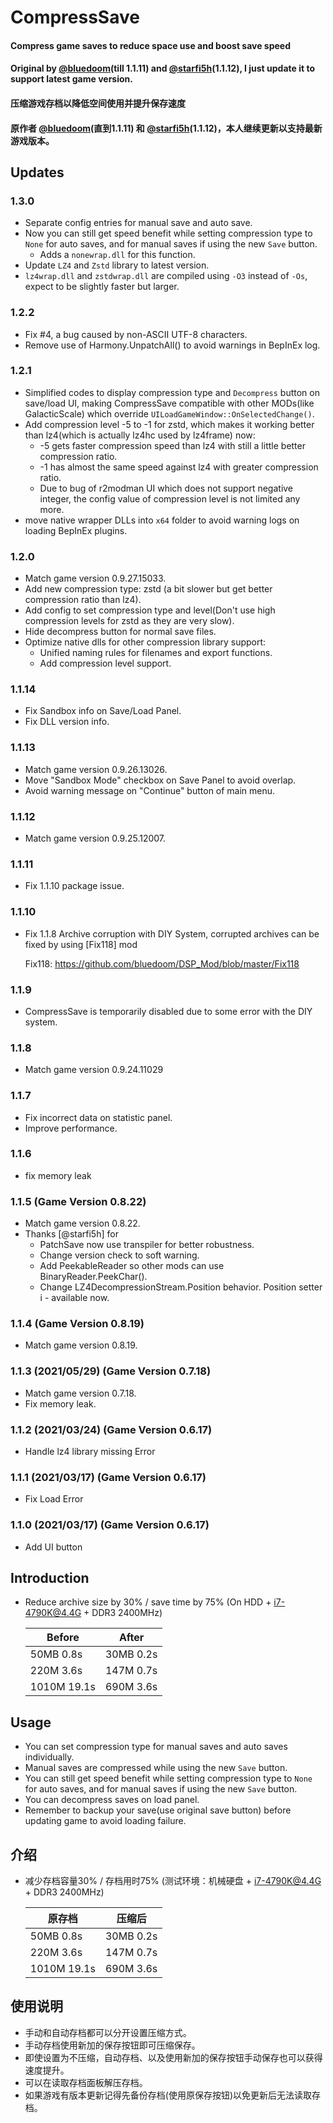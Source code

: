 # CompressSave

#### Compress game saves to reduce space use and boost save speed
#### Original by [@bluedoom](https://github.com/bluedoom/DSP_Mod)(till 1.1.11) and [@starfi5h](https://github.com/starfi5h/DSP_CompressSave)(1.1.12), I just update it to support latest game version.
#### 压缩游戏存档以降低空间使用并提升保存速度
#### 原作者 [@bluedoom](https://github.com/bluedoom/DSP_Mod)(直到1.1.11) 和 [@starfi5h](https://github.com/starfi5h/DSP_CompressSave)(1.1.12)，本人继续更新以支持最新游戏版本。

## Updates

### 1.3.0
* Separate config entries for manual save and auto save.
* Now you can still get speed benefit while setting compression type to `None` for auto saves, and for manual saves if using the new `Save` button.
  * Adds a `nonewrap.dll` for this function.
* Update `LZ4` and `Zstd` library to latest version.
* `lz4wrap.dll` and `zstdwrap.dll` are compiled using `-O3` instead of `-Os`, expect to be slightly faster but larger.

### 1.2.2
* Fix #4, a bug caused by non-ASCII UTF-8 characters.
* Remove use of Harmony.UnpatchAll() to avoid warnings in BepInEx log.

### 1.2.1
* Simplified codes to display compression type and `Decompress` button on save/load UI, making CompressSave compatible with other MODs(like GalacticScale) which override `UILoadGameWindow::OnSelectedChange()`.
* Add compression level -5 to -1 for zstd, which makes it working better than lz4(which is actually lz4hc used by lz4frame) now:
  * -5 gets faster compression speed than lz4 with still a little better compression ratio.
  * -1 has almost the same speed against lz4 with greater compression ratio.
  * Due to bug of r2modman UI which does not support negative integer, the config value of compression level is not limited any more. 
* move native wrapper DLLs into `x64` folder to avoid warning logs on loading BepInEx plugins.

### 1.2.0
* Match game version 0.9.27.15033.
* Add new compression type: zstd (a bit slower but get better compression ratio than lz4).
* Add config to set compression type and level(Don't use high compression levels for zstd as they are very slow).
* Hide decompress button for normal save files.
* Optimize native dlls for other compression library support:
  * Unified naming rules for filenames and export functions.
  * Add compression level support.

### 1.1.14
* Fix Sandbox info on Save/Load Panel.
* Fix DLL version info.

### 1.1.13

* Match game version 0.9.26.13026.
* Move "Sandbox Mode" checkbox on Save Panel to avoid overlap.
* Avoid warning message on "Continue" button of main menu.

### 1.1.12

* Match game version 0.9.25.12007.

### 1.1.11

* Fix 1.1.10 package issue.

### 1.1.10

* Fix 1.1.8 Archive corruption with DIY System, corrupted archives can be fixed by using \[Fix118\] mod

  Fix118: https://github.com/bluedoom/DSP_Mod/blob/master/Fix118

### 1.1.9

* CompressSave is temporarily disabled due to some error with the DIY system.

### 1.1.8

* Match game version 0.9.24.11029

### 1.1.7

* Fix incorrect data on statistic panel.
* Improve performance.

### 1.1.6

* fix memory leak

### 1.1.5 (Game Version 0.8.22)

* Match game version 0.8.22.
* Thanks [@starfi5h] for
    - PatchSave now use transpiler for better robustness.
    - Change version check to soft warning.
    - Add PeekableReader so other mods can use BinaryReader.PeekChar().
    - Change LZ4DecompressionStream.Position behavior. Position setter i - available now.

### 1.1.4 (Game Version 0.8.19)

* Match game version 0.8.19.

### 1.1.3 (2021/05/29) (Game Version 0.7.18)

* Match game version 0.7.18.
* Fix memory leak.

### 1.1.2 (2021/03/24) (Game Version 0.6.17)

* Handle lz4 library missing Error

### 1.1.1 (2021/03/17) (Game Version 0.6.17)

* Fix Load Error

### 1.1.0 (2021/03/17) (Game Version 0.6.17)

* Add UI button

## Introduction

* Reduce archive size by 30% / save time by 75% (On HDD + i7-4790K@4.4G + DDR3 2400MHz)

  | Before | After |
  | - | - |
  | 50MB 0.8s | 30MB 0.2s |
  | 220M 3.6s | 147M 0.7s |
  | 1010M 19.1s | 690M 3.6s |

## Usage

* You can set compression type for manual saves and auto saves individually.
* Manual saves are compressed while using the new `Save` button.
* You can still get speed benefit while setting compression type to `None` for auto saves, and for manual saves if using the new `Save` button.
* You can decompress saves on load panel.
* Remember to backup your save(use original save button) before updating game to avoid loading failure.

## 介绍

* 减少存档容量30% / 存档用时75% (测试环境：机械硬盘 + i7-4790K@4.4G + DDR3 2400MHz)  

  | 原存档 | 压缩后 |
  | - | - |
  | 50MB 0.8s | 30MB 0.2s |
  | 220M 3.6s | 147M 0.7s |
  | 1010M 19.1s | 690M 3.6s |

## 使用说明

* 手动和自动存档都可以分开设置压缩方式。
* 手动存档使用新加的保存按钮即可压缩保存。
* 即使设置为不压缩，自动存档、以及使用新加的保存按钮手动保存也可以获得速度提升。
* 可以在读取存档面板解压存档。
* 如果游戏有版本更新记得先备份存档(使用原保存按钮)以免更新后无法读取存档。
